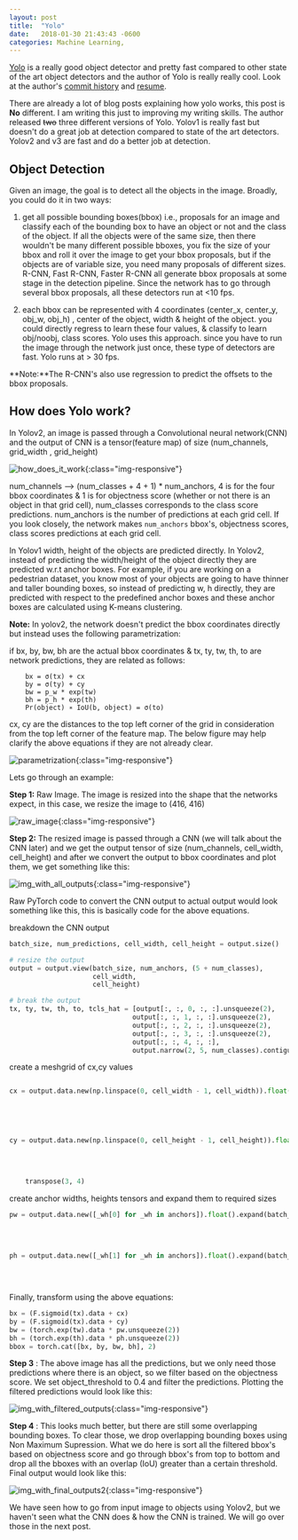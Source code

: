 ```yaml
---
layout: post
title:  "Yolo"
date:   2018-01-30 21:43:43 -0600
categories: Machine Learning,
---
```


[Yolo](https://pjreddie.com/media/files/papers/YOLOv3.pdf) is a really
good object detector and pretty fast compared to other state of the art object detectors and
the author of Yolo is really really cool. Look at the author's [commit history](https://github.com/pjreddie/darknet/commits/master?after=508381b37fe75e0e1a01bcb2941cb0b31eb0e4c9+34)
and  [resume](https://pjreddie.com/static/Redmon%20Resume.pdf).

There are already a lot of blog posts explaining how yolo works, this post is **No** different.
I am writing this just to improving my writing skills. The author released ~~two~~ three different versions
of Yolo. Yolov1 is really fast but doesn't do a great job at detection compared to state of the art
detectors. Yolov2 and v3 are fast and do a better job at detection.
<!-- I will talk about Yolo v2 & v3 in this post. -->

## Object Detection

Given an image, the goal is to detect all the objects in the image. Broadly, you could do it in two
ways:
1. get all possible bounding boxes(bbox) i.e., proposals for an image and classify each of the bounding box to have an
object or not and the class of the object. If all the objects were of the same size, then there wouldn't
be many different possible bboxes, you fix the size of your bbox and roll it over the image to
get your bbox proposals, but if the objects are of variable size, you need many proposals of different
sizes. R-CNN, Fast R-CNN, Faster R-CNN all generate bbox proposals at some stage in the detection pipeline.
Since the network has to go through several bbox proposals, all these detectors run at <10 fps.

2. each bbox can be represented with 4 coordinates (center_x, center_y, obj_w, obj_h) , center of the object,
width & height of the object. you could directly regress to learn these four values, & classify to learn obj/noobj,
class scores. Yolo uses this approach. since you have to run the image through the network just once, these type
of detectors are fast. Yolo runs at > 30 fps.

<!-- ![variable-sizes]({{site.baseurl}}/images/large_vs_small.jpg){:class="img-responsive"} -->
<!-- source: http://www.cornel1801.com/animated/Gulliver-s-Travels-1939/part-5-welcome-to-lilliput.html -->

**Note:**The R-CNN's also use regression to predict the offsets to the bbox proposals.

## How does Yolo work?

In Yolov2, an image is passed through a Convolutional neural network(CNN) and the output of CNN is a tensor(feature map) of size
(num_channels,  grid_width , grid_height)

![how_does_it_work]({{site.baseurl}}/images/how_does_it_work3.png){:class="img-responsive"}

num_channels --> (num_classes + 4 + 1) * num_anchors, 4 is for the four bbox coordinates & 1 is
for objectness score (whether or not there is an object in that grid cell), num_classes corresponds to the class score
predictions. num_anchors is the number of predictions at each grid cell. If you look closely, the network makes `num_anchors`
bbox's, objectness scores, class scores predictions at each grid cell.

In Yolov1 width, height of the objects are predicted directly. In Yolov2, instead of predicting the width/height of the object directly
they are predicted w.r.t anchor boxes. For example, if you are working on a pedestrian dataset, you know most of your
objects are going to have thinner and taller bounding boxes, so instead of predicting w, h directly, they are predicted with respect to the
predefined anchor boxes and these anchor boxes are calculated using K-means clustering.

**Note:** In yolov2, the network doesn't predict the bbox coordinates directly but instead uses the following parametrization:

if bx, by, bw, bh are the actual bbox coordinates & tx, ty, tw, th, to are network predictions, they are related as follows:

        bx = σ(tx) + cx
        by = σ(ty) + cy
        bw = p_w * exp(tw)
        bh = p_h * exp(th)
        Pr(object) ∗ IoU(b, object) = σ(to)

cx, cy are the distances to the top left corner of the grid in consideration from the top left corner of the feature map. The below
figure may help clarify the above equations if they are not already clear.

![parametrization]({{site.baseurl}}/images/feature_map.png){:class="img-responsive"}

Lets go through an example:

**Step 1:** Raw Image. The image is resized into the shape that the networks expect, in this case,
we resize the image to (416, 416)

![raw_image]({{site.baseurl}}/images/raw_image.png){:class="img-responsive"}

**Step 2:** The resized image is passed through a CNN (we will talk about the CNN later) and we get
the output tensor of size (num_channels, cell_width, cell_height) and after we convert the
output to bbox coordinates and plot them, we get something like this:

![img_with_all_outputs]({{site.baseurl}}/images/img_with_all_outputs.png){:class="img-responsive"}

Raw PyTorch code to convert the CNN output to actual output would look something like this, this is
basically code for the above equations.

breakdown the CNN output

```python
batch_size, num_predictions, cell_width, cell_height = output.size()

# resize the output
output = output.view(batch_size, num_anchors, (5 + num_classes),
                     cell_width,
                     cell_height)

# break the output
tx, ty, tw, th, to, tcls_hat = [output[:, :, 0, :, :].unsqueeze(2),
                               output[:, :, 1, :, :].unsqueeze(2),
                               output[:, :, 2, :, :].unsqueeze(2),
                               output[:, :, 3, :, :].unsqueeze(2),
                               output[:, :, 4, :, :],
                               output.narrow(2, 5, num_classes).contiguous()]
```

create a meshgrid of cx,cy values

```python

cx = output.data.new(np.linspace(0, cell_width - 1, cell_width)).float().expand(batch_size,
                                                                                num_anchors,
                                                                                1,
                                                                                cell_width,
                                                                                cell_height)

cy = output.data.new(np.linspace(0, cell_height - 1, cell_height)).float().expand(batch_size,
                                                                                  num_anchors,
                                                                                  1,
                                                                                  cell_width,
                                                                                  cell_height). \
    transpose(3, 4)
```

create anchor widths, heights tensors and expand them to required sizes

```python
pw = output.data.new([_wh[0] for _wh in anchors]).float().expand(batch_size,
                                                                            cell_width,
                                                                            cell_height,
                                                                            num_anchors).transpose(1, 3)

ph = output.data.new([_wh[1] for _wh in anchors]).float().expand(batch_size,
                                                                             cell_width,
                                                                             cell_height,
                                                                             num_anchors).transpose(1, 3)
```


Finally, transform using the above equations:

```python
bx = (F.sigmoid(tx).data + cx)
by = (F.sigmoid(tx).data + cy)
bw = (torch.exp(tw).data * pw.unsqueeze(2))
bh = (torch.exp(th).data * ph.unsqueeze(2))
bbox = torch.cat([bx, by, bw, bh], 2)
```

**Step 3** : The above image has all the predictions, but we only need those predictions where there is an
object, so we filter based on the objectness score. We set object_threshold to 0.4 and filter the predictions.
Plotting the filtered predictions would look like this:

![img_with_filtered_outputs]({{site.baseurl}}/images/img_with_filtered_outputs.png){:class="img-responsive"}

**Step 4** : This looks much better, but there are still some overlapping bounding boxes. To clear those,
we drop overlapping bounding boxes using Non Maximum Supression. What we do here is sort all the
filtered bbox's based on objectness score and go through bbox's from top to bottom and drop all the bboxes with
an overlap (IoU) greater than a certain threshold. Final output would look like this:

![img_with_final_outputs2]({{site.baseurl}}/images/img_with_final_outputs2.png){:class="img-responsive"}

We have seen how to go from input image to objects using Yolov2, but we haven't seen what the CNN does &
how the CNN is trained. We will go over those in the next post.
